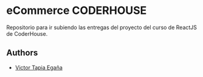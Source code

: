 
# eCommerce CODERHOUSE

Repositorio para ir subiendo las entregas del proyecto del curso de ReactJS de CoderHouse.




## Authors

- [Victor Tapia Egaña]()

